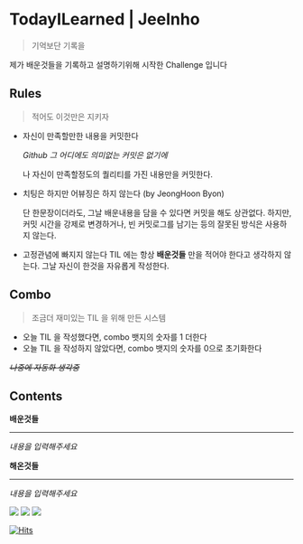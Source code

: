 # TodayILearned | JeeInho
> 기억보단 기록을

제가 배운것들을 기록하고 설명하기위해 시작한 Challenge 입니다

## Rules
> 적어도 이것만은 지키자
- 자신이 만족할만한 내용을 커밋한다

    _Github 그 어디에도 의미없는 커밋은 없기에_

    나 자신이 만족할정도의 퀄리티를 가진 내용만을 커밋한다.
- 치팅은 하지만 어뷰징은 하지 않는다 (by JeongHoon Byon)

    단 한문장이더라도, 그날 배운내용을 담을 수 있다면 커밋을 해도 상관없다.
    하지만, 커밋 시간을 강제로 변경하거나, 빈 커밋로그를 남기는 등의 잘못된 방식은 사용하지 않는다.
- 고정관념에 빠지지 않는다
    TIL 에는 항상 **배운것들** 만을 적어야 한다고 생각하지 않는다.
    그날 자신이 한것을 자유롭게 작성한다.
## Combo
> 조금더 재미있는 TIL 을 위해 만든 시스템
- 오늘 TIL 을 작성했다면, combo 뱃지의 숫자를 1 더한다
- 오늘 TIL 을 작성하지 않았다면, combo 뱃지의 숫자를 0으로 초기화한다

_~~나중에 자동화 생각중~~_
## Contents

**배운것들**
- - -
_내용을 입력해주세요_


**해온것들**
- - -
_내용을 입력해주세요_

![](https://img.shields.io/badge/since-2021.10.05-FA5996)
![](https://img.shields.io/badge/author-JeeInho-5BE1C8)
![](https://img.shields.io/badge/combo-zero-0A4DC8)

[![Hits](https://hits.seeyoufarm.com/api/count/incr/badge.svg?url=https%3A%2F%2Fgithub.com%2Fkey-del-jeeinho%2FTIL&count_bg=%2379C83D&title_bg=%23555555&icon=riotgames.svg&icon_color=%23E7E7E7&title=TIL-Challagne&edge_flat=false)](https://hits.seeyoufarm.com)

